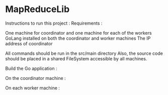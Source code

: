 # MapReduceLib

Instructions to run this project :
Requirements : 

One machine for coordinator and one machine for each of the workers
GoLang installed on both the coordinator and worker machines
The IP address of coordinator 

All commands should be run in the src/main directory 
Also, the source code should be placed in a shared FileSystem accessible by all machines.

Build the Go application :

On the coordinator machine :


On each worker machine :

